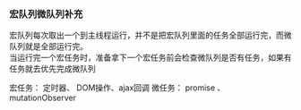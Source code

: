 ### 宏队列微队列补充
宏队列每次取出一个到主线程运行，并不是把宏队列里面的任务全部运行完，而微队列就是全部运行完。    
当运行完一个宏任务时，准备拿下一个宏任务前会检查微队列是否有任务，如果有任务就去优先完成微队列

宏任务：  定时器、 DOM操作、ajax回调
微任务： promise 、 mutationObserver